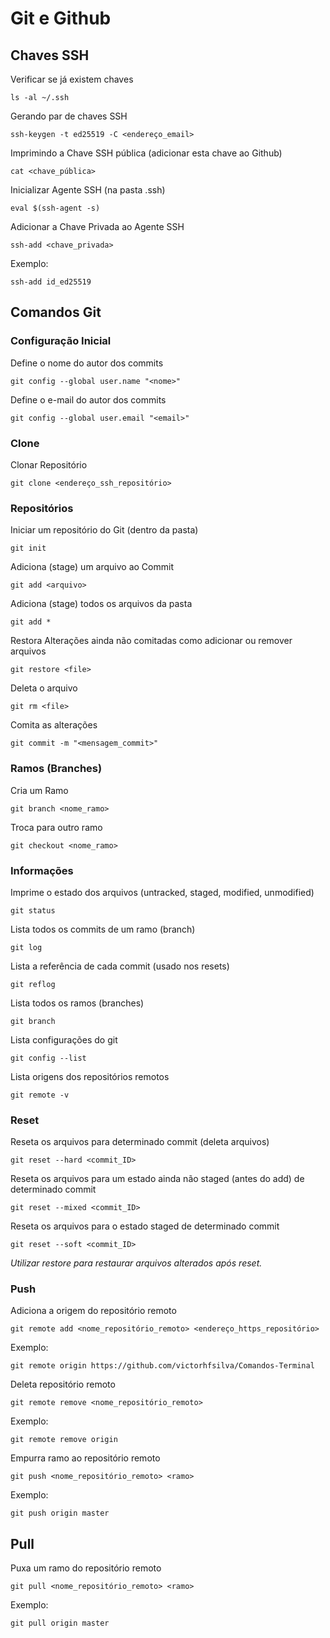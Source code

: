 # Git e Github

## Chaves SSH
Verificar se já existem chaves
```
ls -al ~/.ssh
```
Gerando par de chaves SSH
```
ssh-keygen -t ed25519 -C <endereço_email>
```
Imprimindo a Chave SSH pública (adicionar esta chave ao Github)
```
cat <chave_pública>
```
Inicializar Agente SSH (na pasta .ssh)
```
eval $(ssh-agent -s)
```
Adicionar a Chave Privada ao Agente SSH
```
ssh-add <chave_privada>
```
Exemplo:
```
ssh-add id_ed25519
```
## Comandos Git
### Configuração Inicial
Define o nome do autor dos commits
```
git config --global user.name "<nome>"
```
Define o e-mail do autor dos commits
```
git config --global user.email "<email>"
```

### Clone
Clonar Repositório
```
git clone <endereço_ssh_repositório>
```

### Repositórios
Iniciar um repositório do Git (dentro da pasta)
```
git init
```
Adiciona (stage) um arquivo ao Commit
```
git add <arquivo>
```
Adiciona (stage) todos os arquivos da pasta
```
git add *
```
Restora Alterações ainda não comitadas como adicionar ou remover arquivos
```
git restore <file>
```
Deleta o arquivo
```
git rm <file>
```
Comita as alterações
```
git commit -m "<mensagem_commit>"
```
### Ramos (Branches)
Cria um Ramo
```
git branch <nome_ramo>
```
Troca para outro ramo
```
git checkout <nome_ramo>
```
### Informações
Imprime o estado dos arquivos (untracked, staged, modified, unmodified)
```
git status
```
Lista todos os commits de um ramo (branch)
```
git log
```
Lista a referência de cada commit (usado nos resets)
```
git reflog
```
Lista todos os ramos (branches)
```
git branch
```
Lista configurações do git
```
git config --list
```
Lista origens dos repositórios remotos
```
git remote -v
```
### Reset
Reseta os arquivos para determinado commit (deleta arquivos)
```
git reset --hard <commit_ID>
```
Reseta os arquivos para um estado ainda não staged (antes do add) de determinado commit
```
git reset --mixed <commit_ID>
```
Reseta os arquivos para o estado staged de determinado commit
```
git reset --soft <commit_ID>
```
*Utilizar restore para restaurar arquivos alterados após reset.*
### Push
Adiciona a origem do repositório remoto
```
git remote add <nome_repositório_remoto> <endereço_https_repositório>
```
Exemplo:
```
git remote origin https://github.com/victorhfsilva/Comandos-Terminal
```
Deleta repositório remoto
```
git remote remove <nome_repositório_remoto>
```
Exemplo:
```
git remote remove origin
```
Empurra ramo ao repositório remoto
```
git push <nome_repositório_remoto> <ramo>
```
Exemplo:
```
git push origin master
```
## Pull
Puxa um ramo do repositório remoto
```
git pull <nome_repositório_remoto> <ramo>
```
Exemplo:
```
git pull origin master
```
